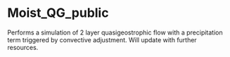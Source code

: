 # Moist_QG_public

Performs a simulation of 2 layer quasigeostrophic flow with a precipitation term triggered by convective adjustment. 
Will update with further resources.
